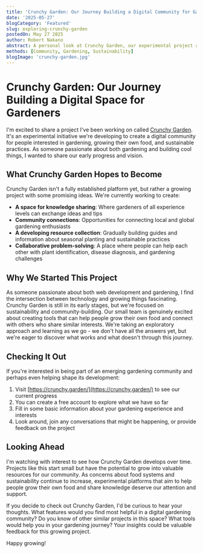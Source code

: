 ```yaml
---
title: 'Crunchy Garden: Our Journey Building a Digital Community for Gardeners'
date: '2025-05-27'
blogCategory: 'Featured'
slug: exploring-crunchy-garden
postedOn: May 27 2025
author: Robert Nakano
abstract: A personal look at Crunchy Garden, our experimental project aimed at building a digital community for gardening enthusiasts to share knowledge, explore sustainable practices, and connect with others interested in growing their own food.
methods: [Community, Gardening, Sustainability]
blogImage: 'crunchy-garden.jpg'
---
```


# Crunchy Garden: Our Journey Building a Digital Space for Gardeners

I'm excited to share a project I've been working on called [Crunchy Garden](https://crunchy.garden/). It's an experimental initiative we're developing to create a digital community for people interested in gardening, growing their own food, and sustainable practices. As someone passionate about both gardening and building cool things, I wanted to share our early progress and vision.

## What Crunchy Garden Hopes to Become

Crunchy Garden isn't a fully established platform yet, but rather a growing project with some promising ideas. We're currently working to create:

- **A space for knowledge sharing**: Where gardeners of all experience levels can exchange ideas and tips
- **Community connections**: Opportunities for connecting local and global gardening enthusiasts  
- **A developing resource collection**: Gradually building guides and information about seasonal planting and sustainable practices
- **Collaborative problem-solving**: A place where people can help each other with plant identification, disease diagnosis, and gardening challenges

## Why We Started This Project

As someone passionate about both web development and gardening, I find the intersection between technology and growing things fascinating. Crunchy Garden is still in its early stages, but we're focused on sustainability and community-building. Our small team is genuinely excited about creating tools that can help people grow their own food and connect with others who share similar interests. We're taking an exploratory approach and learning as we go - we don't have all the answers yet, but we're eager to discover what works and what doesn't through this journey.

## Checking It Out

If you're interested in being part of an emerging gardening community and perhaps even helping shape its development:
1. Visit [https://crunchy.garden/](https://crunchy.garden/) to see our current progress
2. You can create a free account to explore what we have so far
3. Fill in some basic information about your gardening experience and interests
4. Look around, join any conversations that might be happening, or provide feedback on the project

## Looking Ahead

I'm watching with interest to see how Crunchy Garden develops over time. Projects like this start small but have the potential to grow into valuable resources for our community. As concerns about food systems and sustainability continue to increase, experimental platforms that aim to help people grow their own food and share knowledge deserve our attention and support.

If you decide to check out Crunchy Garden, I'd be curious to hear your thoughts. What features would you find most helpful in a digital gardening community? Do you know of other similar projects in this space? What tools would help you in your gardening journey? Your insights could be valuable feedback for this growing project.

Happy growing!
